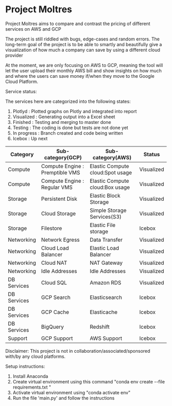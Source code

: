 # Project Moltres
Project Moltres aims to compare and contrast the pricing of different services on AWS and GCP

The project is still riddled with bugs, edge-cases and random errors. The long-term goal of the project is to be able to smartly and beautifully give a visualization of how much a company can save by using a different cloud provider 

At the moment, we are only focusing on AWS to GCP, meaning the tool will let the user upload their monthly AWS bill and show insights on how much and where the users can save money if/when they move to the Google Cloud Platform. 

Service status:

The services here are categorized into the following states:
1. Plotlyd : Plotted graphs on Plotly and integrated into report
2. Visualized : Generating output into a Excel sheet
3. Finished : Testing and merging to master done
4. Testing : The coding is done but tests are not done yet
5. In progress : Branch created and code being written
6. Icebox : Up next 

| Category | Sub-category(GCP) |Sub-category(AWS)| Status |
| -------- | -------- | -------- |------ |
| Compute     | Compute Engine : Premptible VMS     | Elastic Compute cloud:Spot usage     |Visualized |
| Compute     | Compute Engine : Regular VMS     | Elastic Compute cloud:Box usage     |Visualized |
| Storage     | Persistent Disk     | Elastic Block Storage     | Visualized |
| Storage     | Cloud Storage     | Simple Storage Services(S3)     | Visualized |
| Storage     | Filestore     | Elastic File storage     | Icebox |
| Networking     | Network Egress     | Data Transfer     | Visualized |
| Networking     | Cloud Load Balancer     | Elastic Load Balancer     | Visualized |
| Networking     | Cloud NAT     | NAT Gateway     | Visualized |
| Networking     | Idle Addresses     | Idle Addresses     | Visualized |
| DB Services     | Cloud SQL     | Amazon RDS     | Visualized |
| DB Services     | GCP Search     | Elasticsearch     | Icebox |
| DB Services     | GCP Cache      | Elasticache     | Icebox |
| DB Services     | BigQuery     | Redshift     | Icebox |
| Support     | GCP Support     | AWS Support     |Icebox |


Disclaimer: This project is not in collaboration/associated/sponsored with/by any cloud platforms. 

Setup instructions:

1. Install Anaconda
2. Create virtual environment using this command "conda env create --file requirements.txt "
3. Activate virtual environment using "conda activate env"
4. Run the file 'main.py' and follow the instructions